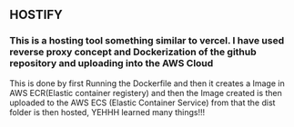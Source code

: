## HOSTIFY
### This is a hosting tool something similar to vercel. I have used reverse proxy concept and Dockerization of the github repository and uploading into the AWS Cloud

This is done by first Running the Dockerfile and then it creates a Image in AWS ECR(Elastic container registery) and then the Image created is then uploaded to the AWS ECS (Elastic Container Service) from that the dist folder is then hosted, YEHHH learned many things!!! 
